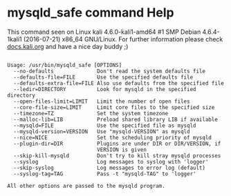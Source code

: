# mysqld_safe command Help
 
 This command seen on Linux kali 4.6.0-kali1-amd64 #1 SMP Debian 4.6.4-1kali1 (2016-07-21) x86_64 GNU/Linux. For further information please check [docs.kali.org](docs.kali.org) and have a nice day buddy ;) 

~~~

Usage: /usr/bin/mysqld_safe [OPTIONS]
  --no-defaults              Don't read the system defaults file
  --defaults-file=FILE       Use the specified defaults file
  --defaults-extra-file=FILE Also use defaults from the specified file
  --ledir=DIRECTORY          Look for mysqld in the specified directory
  --open-files-limit=LIMIT   Limit the number of open files
  --core-file-size=LIMIT     Limit core files to the specified size
  --timezone=TZ              Set the system timezone
  --malloc-lib=LIB           Preload shared library LIB if available
  --mysqld=FILE              Use the specified file as mysqld
  --mysqld-version=VERSION   Use "mysqld-VERSION" as mysqld
  --nice=NICE                Set the scheduling priority of mysqld
  --plugin-dir=DIR           Plugins are under DIR or DIR/VERSION, if
                             VERSION is given
  --skip-kill-mysqld         Don't try to kill stray mysqld processes
  --syslog                   Log messages to syslog with 'logger'
  --skip-syslog              Log messages to error log (default)
  --syslog-tag=TAG           Pass -t "mysqld-TAG" to 'logger'

All other options are passed to the mysqld program.


~~~
